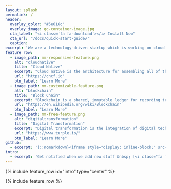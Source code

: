 ```yaml
---
layout: splash
permalink: /
header:
  overlay_color: "#5e616c"
  overlay_image: gg-container-image.jpg
  cta_label: "<i class='fa fa-download'></i> Install Now"
  cta_url: "/docs/quick-start-guide/"
  caption:
excerpt: 'We are a technology-driven startup which is working on cloud native and block chain technology development to accelerate digital transformation. <br /> <small><a href="https://github.com/mmistakes/minimal-mistakes/releases/tag/3.4.8">Latest release v0.5.1</a></small><br /><br /> '
feature_row:
  - image_path: mm-responsive-feature.png 
    alt: "cloudnative"
    title: "Cloud Native"
    excerpt: "Cloud native is the architecture for assembling all of the cloud-based components in a way that is optimized for the cloud environment."
    url: "https://cncf.io"
    btn_label: "Learn More"
  - image_path: mm-customizable-feature.png
    alt: "blockchain"
    title: "Block Chain"
    excerpt: "Blockchain is a shared, immutable ledger for recording transactions, tracking assets and building trust."
    url: "https://en.wikipedia.org/wiki/Blockchain"
    btn_label: "Learn More"
  - image_path: mm-free-feature.png
    alt: "digitaltransformation"
    title: "Digital Transformation"
    excerpt: "Digital transformation is the integration of digital technology into all areas of a business, fundamentally changing how you operate and deliver value to customers."
    url: "https://www.turple.io/"
    btn_label: "Learn More"
github:
  - excerpt: '{::nomarkdown}<iframe style="display: inline-block;" src="https://ghbtns.com/github-btn.html?user=mmistakes&repo=minimal-mistakes&type=star&count=true&size=large" frameborder="0" scrolling="0" width="160px" height="30px"></iframe> <iframe style="display: inline-block;" src="https://ghbtns.com/github-btn.html?user=mmistakes&repo=minimal-mistakes&type=fork&count=true&size=large" frameborder="0" scrolling="0" width="158px" height="30px"></iframe>{:/nomarkdown}'
intro:
  - excerpt: 'Get notified when we add new stuff &nbsp; [<i class="fa fa-twitter"></i> @CloudNDigital](https://twitter.com/cloudndigital){: .btn .btn--twitter}'
---
```


{% include feature_row id="intro" type="center" %}

{% include feature_row %}
